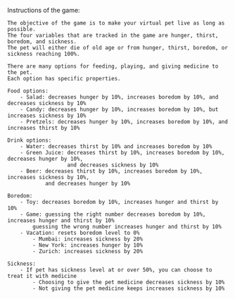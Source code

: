 Instructions of the game:
	
	The objective of the game is to make your virtual pet live as long as possible.
	The four variables that are tracked in the game are hunger, thirst, boredom, and sickness.
	The pet will either die of old age or from hunger, thirst, boredom, or sickness reaching 100%.
	
	There are many options for feeding, playing, and giving medicine to the pet. 
	Each option has specific properties.
	
	Food options:
		- Salad: decreases hunger by 10%, increases boredom by 10%, and decreases sickness by 10% 
	 	- Candy: decreases hunger by 10%, increases boredom by 10%, but increases sickness by 10%
		- Pretzels: decreases hunger by 10%, increases boredom by 10%, and increases thirst by 10%
	
	Drink options:
		- Water: decreases thirst by 10% and increases boredom by 10%
		- Green Juice: decreases thirst by 10%, increases boredom by 10%, decreases hunger by 10%, 
					   and decreases sickness by 10%
		- Beer: decreases thirst by 10%, increases boredom by 10%, increases sickness by 10%,
				and decreases hunger by 10%
	
	Boredom: 
		- Toy: decreases boredom by 10%, increases hunger and thirst by 10%
		- Game: guessing the right number decreases boredom by 10%, increases hunger and thirst by 10%
			guessing the wrong number increases hunger and thirst by 10%
		- Vacation: resets boredom level to 0%
			- Mumbai: increases sickness by 20%
			- New York: increases hunger by 10%
			- Zurich: increases sickness by 20%
			
	Sickness:
		- If pet has sickness level at or over 50%, you can choose to treat it with medicine
			- Choosing to give the pet medicine decreases sickness by 10%
			- Not giving the pet medicine keeps increases sickness by 10%
				
